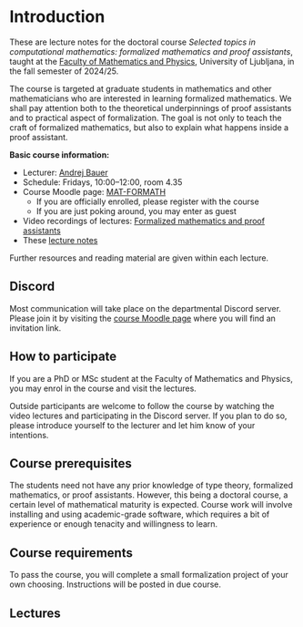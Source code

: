 # Introduction

These are lecture notes for the doctoral course *Selected topics in computational mathematics: formalized mathematics and proof assistants*, taught at the [Faculty of Mathematics and Physics](https://www.fmf.uni-lj.si/en/), University of Ljubljana, in the fall semester of 2024/25.

The course is targeted at graduate students in mathematics and other mathematicians who are interested in learning formalized mathematics. We shall pay attention both to the theoretical underpinnings of proof assistants and to practical aspect of formalization. The goal is not only to teach the craft of formalized mathematics, but also to explain what happens inside a proof assistant.

**Basic course information:**

* Lecturer: [Andrej Bauer](https://www.andrej.com)
* Schedule: Fridays, 10:00–12:00, room 4.35
* Course Moodle page: [MAT-FORMATH](https://ucilnica.fmf.uni-lj.si/course/view.php?id=668)
    * If you are officially enrolled, please register with the course
    * If you are just poking around, you may enter as guest
* Video recordings of lectures: [Formalized mathematics and proof assistants](https://www.youtube.com/playlist?list=PL-47DDuiZOMDBfb5t8Hd30utd_TopoQLE)
* These [lecture notes](https://www.andrej.com/zapiski/MAT-FORMATH-2024/book/)

Further resources and reading material are given within each lecture.

## Discord

Most communication will take place on the departmental Discord server. Please join it by visiting the [course Moodle page](https://ucilnica.fmf.uni-lj.si/course/view.php?id=668) where you will find an invitation link.

## How to participate

If you are a PhD or MSc student at the Faculty of Mathematics and Physics, you may enrol in the course and visit the lectures.

Outside participants are welcome to follow the course by watching the video lectures and participating in the Discord server. If you plan to do so, please introduce yourself to the lecturer and let him know of your intentions.

## Course prerequisites

The students need not have any prior knowledge of type theory, formalized mathematics, or proof assistants. However, this being a doctoral course, a certain level of mathematical maturity is expected. Course work will involve installing and using academic-grade software, which requires a bit of experience or enough tenacity and willingness to learn.

## Course requirements

To pass the course, you will complete a small formalization project of your own choosing. Instructions will be posted in due course.

## Lectures

```{tableofcontents}
```
